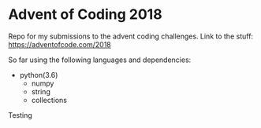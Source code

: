 # Advent of Coding 2018

Repo for my submissions to the advent coding challenges. Link to the stuff: https://adventofcode.com/2018

So far using the following languages and dependencies:
- python(3.6)
  - numpy
  - string
  - collections

Testing